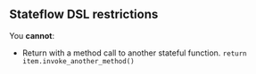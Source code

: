 ## Stateflow DSL restrictions

You **cannot**:
- Return with a method call to another stateful function. `return item.invoke_another_method()`